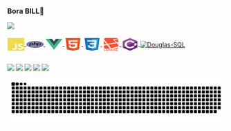 ### Bora BILL👋

 <div>
  <a href="https://github.com/douglassilva05">
  <img height="180em" src="[![Anurag's GitHub stats](https://github-readme-stats.vercel.app/api?douglassilva05=anuraghazra)](https://github.com/anuraghazra/github-readme-stats)
/>
  <img height="180em" src="https://github-readme-stats.vercel.app/api/top-langs/?username=douglassilva05&layout=compact&langs_count=7&theme=nightowl"/>
</div>
 
<div style="display: inline_block"><br>
  <img align="center" alt="Douglas-Js" height="30" width="40" src="https://raw.githubusercontent.com/devicons/devicon/master/icons/javascript/javascript-plain.svg">
  <img align="center" alt="Douglas-Php" height="30" width="40" src="https://github.com/devicons/devicon/blob/master/icons/php/php-original.svg">
  <img align="center" alt="Douglas-Vue" height="30" width="40" src="https://github.com/devicons/devicon/blob/master/icons/vuejs/vuejs-original.svg">
  <img align="center" alt="Douglas-HTML" height="30" width="40" src="https://raw.githubusercontent.com/devicons/devicon/master/icons/html5/html5-original.svg">
  <img align="center" alt="Douglas-CSS" height="30" width="40" src="https://raw.githubusercontent.com/devicons/devicon/master/icons/css3/css3-original.svg">
  <img align="center" alt="Douglas-Laravel" height="30" width="40" src="https://github.com/devicons/devicon/blob/master/icons/laravel/laravel-plain-wordmark.svg">
  <img align="center" alt="Douglas-Csharp" height="30" width="40" src="https://raw.githubusercontent.com/devicons/devicon/master/icons/csharp/csharp-original.svg">
  <img align="center" alt="Douglas-SQL" height="30" width="40" src="https://github.com/amido/azure-vector-icons/blob/master/icons/SQL%20Database%20(SQL%20Azure).svg">
</div>
  
  ##
  
  <div> 
  <a href="https://www.instagram.com/douglas_int/" target="_blank"><img src="https://img.shields.io/badge/-Instagram-%23E4405F?style=for-the-badge&logo=instagram&logoColor=white" target="_blank"></a>
 	<a href="https://www.twitch.tv/sasukedouglas" target="_blank"><img src="https://img.shields.io/badge/Twitch-9146FF?style=for-the-badge&logo=twitch&logoColor=white" target="_blank"></a>
 <a href="https://discord.com/channels/879152094509150219/879152095335415882" target="_blank"><img src="https://img.shields.io/badge/Discord-7289DA?style=for-the-badge&logo=discord&logoColor=white" target="_blank"></a> 
  <a href = "mailto:douglas.int05@gmail.com"><img src="https://img.shields.io/badge/-Gmail-%23333?style=for-the-badge&logo=gmail&logoColor=white" target="_blank"></a>
  <a href="https://www.linkedin.com/in/douglas-silva-b4064297/" target="_blank"><img src="https://img.shields.io/badge/-LinkedIn-%230077B5?style=for-the-badge&logo=linkedin&logoColor=white" target="_blank"></a> 
 
  ![Snake animation](https://github.com/douglassilva05/douglassilva05/blob/output/github-contribution-grid-snake.svg)
 
</div>
